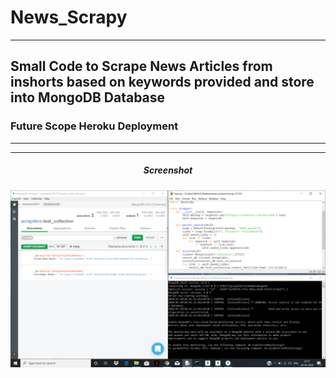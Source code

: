 <h1>News_Scrapy</h1>
<hr>
<h2>Small Code to Scrape News Articles from inshorts based on keywords provided and store into MongoDB Database</h2>
<h3>Future Scope Heroku Deployment </h3>
<hr>
<hr>
<h5 align="center">Screenshot<h5>
<p align="center"> 
  <img width="800px"  src="https://github.com/rohittttt28/News_Scrapy/blob/master/Screenshot%20(63).png">
</p>

